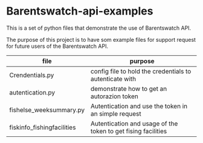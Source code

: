 # Barentswatch-api-examples

This is a set of python files that demonstrate the use of Barentswatch API.

The purpose of this project is to have som example files for support request for future users of the Barentswatch API.

file |purpose
------------- | -------------
Crendentials.py | config file to hold the credentials to autenticate with
autentication.py | demonstrate how to get an autorazion token
fishelse_weeksummary.py| Autentication and use the token in an simple request
fiskinfo_fishingfacilities| Autentication and usage of the token to get fising facilities





